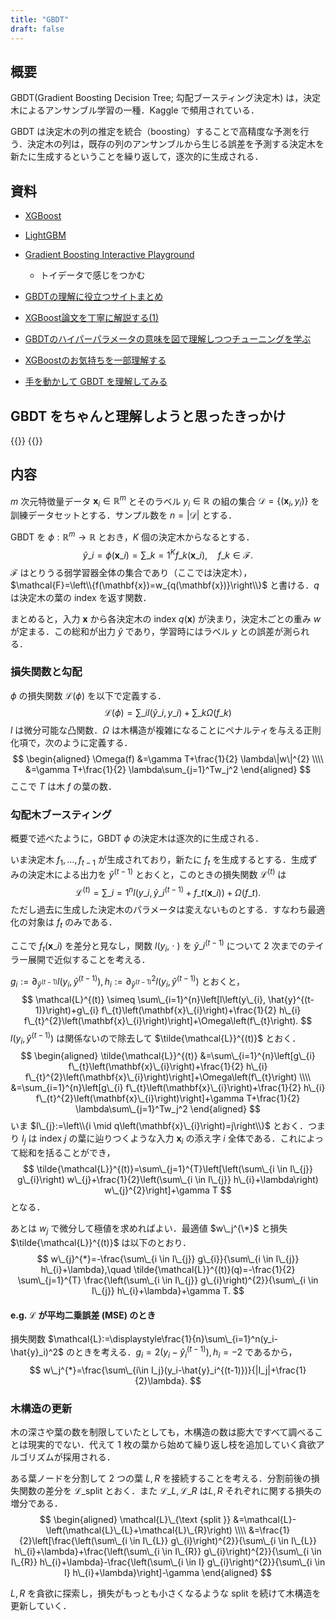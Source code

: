 ```yaml
---
title: "GBDT"
draft: false
---
```

## 概要
GBDT(Gradient Boosting Decision Tree; 勾配ブースティング決定木) は，決定木によるアンサンブル学習の一種．Kaggle で頻用されている．

GBDT は決定木の列の推定を統合（boosting）することで高精度な予測を行う．決定木の列は，既存の列のアンサンブルから生じる誤差を予測する決定木を新たに生成するということを繰り返して，逐次的に生成される．

## 資料
- [XGBoost](https://github.com/dmlc/xgboost)
- [LightGBM](https://github.com/Microsoft/LightGBM)

- [Gradient Boosting Interactive Playground](https://arogozhnikov.github.io/2016/07/05/gradient_boosting_playground.html)
  - トイデータで感じをつかむ
- [GBDTの理解に役立つサイトまとめ](https://copypaste-ds.hatenablog.com/entry/2019/09/05/184947)
- [XGBoost論文を丁寧に解説する(1)](https://qiita.com/triwave33/items/aad60f25485a4595b5c8)
- [GBDTのハイパーパラメータの意味を図で理解しつつチューニングを学ぶ](https://knknkn.hatenablog.com/entry/2021/06/29/125226)
- [XGBoostのお気持ちを一部理解する](https://qiita.com/kenmatsu4/items/226f926d87de86c28089)
- [手を動かして GBDT を理解してみる](https://techblog.nhn-techorus.com/archives/14801)

## GBDT をちゃんと理解しようと思ったきっかけ
{{<tweet user="mamas16k" id="1508001575603949568">}}
{{<tweet user="yoshimasaizaki" id="1508047490095857667">}}

## 内容
$m$ 次元特徴量データ $\mathbf{x}_i\in\mathbb{R}^m$ とそのラベル $y_i\in\mathbb{R}$ の組の集合 $\mathcal{D}=\{(\mathbf{x}_i, y_i)\}$ を訓練データセットとする．サンプル数を $n=|\mathcal{D}|$ とする．

GBDT を $\phi:\mathbb{R}^m\rightarrow \mathbb{R}$ とおき，$K$ 個の決定木からなるとする．
$$
\hat{y}\_{i}=\phi\left(\mathbf{x}\_{i}\right)=\sum\_{k=1}^{K} f\_{k}\left(\mathbf{x}\_{i}\right), \quad f\_{k} \in \mathcal{F}.
$$
$\mathcal{F}$ はとりうる弱学習器全体の集合であり（ここでは決定木），$\mathcal{F}=\left\\{f(\mathbf{x})=w_{q(\mathbf{x})}\right\\}$ と書ける．$q$ は決定木の葉の index を返す関数．

まとめると，入力 $\mathbf{x}$ から各決定木の index $q(\mathbf{x})$ が決まり，決定木ごとの重み $w$ が定まる．この総和が出力 $\hat{y}$ であり，学習時にはラベル $y$ との誤差が測られる．

### 損失関数と勾配
$\phi$ の損失関数 $\mathcal{L}(\phi)$ を以下で定義する．
$$
\mathcal{L}(\phi)=\sum\_{i} l\left(\hat{y}\_{i}, y\_{i}\right)+\sum\_{k} \Omega\left(f\_{k}\right)
$$
$l$ は微分可能な凸関数．$\Omega$ は木構造が複雑になることにペナルティを与える正則化項で，次のように定義する．
$$
\begin{aligned}
\Omega(f) &=\gamma T+\frac{1}{2} \lambda\|w\|^{2} \\\\
&=\gamma T+\frac{1}{2} \lambda\sum_{j=1}^Tw_j^2
\end{aligned}
$$
ここで $T$ は木 $f$ の葉の数．
### 勾配木ブースティング
概要で述べたように，GBDT $\phi$ の決定木は逐次的に生成される．

いま決定木 $f_1,\ldots,f_{t-1}$ が生成されており，新たに $f_t$ を生成するとする．生成ずみの決定木による出力を $\hat{y}^{(t-1)}$ とおくと，このときの損失関数 $\mathcal{L}^{(t)}$ は
$$
\mathcal{L}^{(t)}=\sum\_{i=1}^{n} l\left(y\_{i}, \hat{y}\_{i}^{(t-1)}+f\_{t}\left(\mathbf{x}\_{i}\right)\right)+\Omega\left(f\_{t}\right).
$$
ただし過去に生成した決定木のパラメータは変えないものとする．すなわち最適化の対象は $f_t$ のみである．

ここで $f_{t}(\mathbf{x}\_{i})$ を差分と見なし，関数 $l(y_i,\:\cdot\:)$ を $\hat{y}\_{i}^{(t-1)}$ について $2$ 次までのテイラー展開で近似することを考える．

$g_{i}:=\partial_{\hat{y}^{(t-1)}} l\left(y_{i}, \hat{y}^{(t-1)}\right),h_{i}:=\partial_{\hat{y}^{(t-1)}}^{2} l\left(y_{i}, \hat{y}^{(t-1)}\right)$ とおくと，
$$
\mathcal{L}^{(t)} \simeq \sum\_{i=1}^{n}\left[l\left(y\_{i}, \hat{y}^{(t-1)}\right)+g\_{i} f\_{t}\left(\mathbf{x}\_{i}\right)+\frac{1}{2} h\_{i} f\_{t}^{2}\left(\mathbf{x}\_{i}\right)\right]+\Omega\left(f\_{t}\right).
$$
$l(y_{i}, \hat{y}^{(t-1)})$ は関係ないので除去して $\tilde{\mathcal{L}}^{(t)}$ とおく．
$$
\begin{aligned}
\tilde{\mathcal{L}}^{(t)} &=\sum\_{i=1}^{n}\left[g\_{i} f\_{t}\left(\mathbf{x}\_{i}\right)+\frac{1}{2} h\_{i} f\_{t}^{2}\left(\mathbf{x}\_{i}\right)\right]+\Omega\left(f\_{t}\right) \\\\
&=\sum_{i=1}^{n}\left[g\_{i} f\_{t}\left(\mathbf{x}\_{i}\right)+\frac{1}{2} h\_{i} f\_{t}^{2}\left(\mathbf{x}\_{i}\right)\right]+\gamma T+\frac{1}{2} \lambda\sum\_{j=1}^Tw_j^2
\end{aligned}
$$
いま $I\_{j}:=\left\\{i \mid q\left(\mathbf{x}\_{i}\right)=j\right\\}$ とおく．つまり $I_j$ は index $j$ の葉に辿りつくような入力 $\mathbf{x}_{i}$ の添え字 $i$ 全体である．これによって総和を括ることができ，
$$
\tilde{\mathcal{L}}^{(t)}=\sum\_{j=1}^{T}\left[\left(\sum\_{i \in I\_{j}} g\_{i}\right) w\_{j}+\frac{1}{2}\left(\sum\_{i \in I\_{j}} h\_{i}+\lambda\right) w\_{j}^{2}\right]+\gamma T
$$
となる．

あとは $w_j$ で微分して極値を求めればよい．最適値 $w\_j^{\*}$ と損失 $\tilde{\mathcal{L}}^{(t)}$ は以下のとおり．
$$
w\_{j}^{*}=-\frac{\sum\_{i \in I\_{j}} g\_{i}}{\sum\_{i \in I\_{j}} h\_{i}+\lambda},\quad \tilde{\mathcal{L}}^{(t)}(q)=-\frac{1}{2} \sum\_{j=1}^{T} \frac{\left(\sum\_{i \in I\_{j}} g\_{i}\right)^{2}}{\sum\_{i \in I\_{j}} h\_{i}+\lambda}+\gamma T.
$$

#### e.g. $\mathcal{L}$ が平均二乗誤差 (MSE) のとき
損失関数 $\mathcal{L}:=\displaystyle\frac{1}{n}\sum\_{i=1}^n(y_i-\hat{y}_i)^2$ のときを考える．$g_i=2(y_i-\hat{y}_i^{(t-1)}),h_i=-2$ であるから，
$$
w\_j^{*}=\frac{\sum\_{i\in I_j}(y_i-\hat{y}_i^{(t-1)})}{|I_j|+\frac{1}{2}\lambda}.
$$

### 木構造の更新
木の深さや葉の数を制限していたとしても，木構造の数は膨大ですべて調べることは現実的でない．代えて 1 枚の葉から始めて繰り返し枝を追加していく貪欲アルゴリズムが採用される．

ある葉ノードを分割して 2 つの葉 $L,R$ を接続することを考える．分割前後の損失関数の差分を $\mathcal{L}\_\text{split}$ とおく．また $\mathcal{L}\_{L},\mathcal{L}\_{R}$ は$L,R$ それぞれに関する損失の増分である．
$$
\begin{aligned}
\mathcal{L}\_{\text {split }} &=\mathcal{L}-\left(\mathcal{L}\_{L}+\mathcal{L}\_{R}\right) \\\\
&=\frac{1}{2}\left[\frac{\left(\sum\_{i \in I\_{L}} g\_{i}\right)^{2}}{\sum\_{i \in I\_{L}} h\_{i}+\lambda}+\frac{\left(\sum\_{i \in I\_{R}} g\_{i}\right)^{2}}{\sum\_{i \in I\_{R}} h\_{i}+\lambda}-\frac{\left(\sum\_{i \in I} g\_{i}\right)^{2}}{\sum\_{i \in I} h\_{i}+\lambda}\right]-\gamma
\end{aligned}
$$

$L,R$ を貪欲に探索し，損失がもっとも小さくなるような split を続けて木構造を更新していく．
